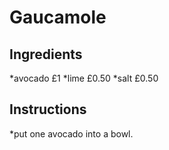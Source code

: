 # Gaucamole 
## Ingredients
*avocado £1
*lime £0.50
*salt £0.50
## Instructions
*put one avocado into a bowl.

